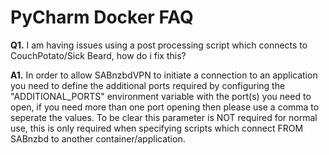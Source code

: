 # **PyCharm Docker FAQ**

**Q1.** I am having issues using a post processing script which connects to CouchPotato/Sick Beard, how do i fix this?

**A1.** In order to allow SABnzbdVPN to initiate a connection to an application you need to define the additional ports required by configuring the "ADDITIONAL_PORTS" environment variable with the port(s) you need to open, if you need more than one port opening then please use a comma to seperate the values. To be clear this parameter is NOT required for normal use, this is only required when specifying scripts which connect FROM SABnzbd to another container/application.

